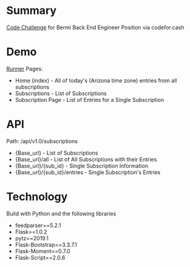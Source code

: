 # Summary
[Code Challenge](http://codefor.cash/bermi) for Bermi Back End Engineer Position via codefor.cash

# Demo
[Runner](https://replit.com/@tekNorah/Flask-RSS-Reader?v=1)
Pages:
 - Home (index) - All of today's (Arizona time zone) entries from all subscriptions
 - Subscriptions - List of Subscriptions
 - Subscription Page - List of Entries for a Single Subscription

# API
Path: /api/v1.0/subscriptions
 - {Base_url} - List of Subscriptions
 - {Base_url}/all - List of All Subscriptions with their Entries
 - {Base_url}/{sub_id} - Single Subscription Information
 - {Base_url}/{sub_id}/entries - Single Subscription's Entries

# Technology
Build with Python and the following libraries
 - feedparser==5.2.1
 - Flask==1.0.2
 - pytz==2019.1
 - Flask-Bootstrap==3.3.7.1
 - Flask-Moment==0.7.0
 - Flask-Script==2.0.6
